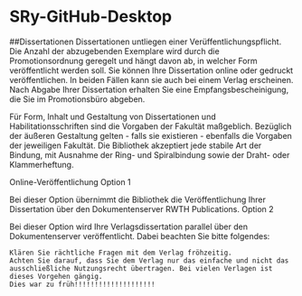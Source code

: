 # SRy-GitHub-Desktop
##Dissertationen
Dissertationen untliegen einer Verüffentlichungspflicht. Die Anzahl der abzugebenden Exemplare wird durch die Promotionsordnung geregelt und hängt davon ab, in welcher Form veröffentlicht werden soll. Sie können Ihre Dissertation online oder gedruckt veröffentlichen. In beiden Fällen kann sie auch bei einem Verlag erscheinen. Nach Abgabe Ihrer Dissertation erhalten Sie eine Empfangsbescheinigung, die Sie im Promotionsbüro abgeben.

Für Form, Inhalt und Gestaltung von Dissertationen und Habilitationsschriften sind die Vorgaben der Fakultät maßgeblich. Bezüglich der äußeren Gestaltung gelten - falls sie existieren - ebenfalls die Vorgaben der jeweiligen Fakultät. Die Bibliothek akzeptiert jede stabile Art der Bindung, mit Ausnahme der Ring- und Spiralbindung sowie der Draht- oder Klammerheftung.

Online-Veröffentlichung
Option 1

Bei dieser Option übernimmt die Bibliothek die Veröffentlichung Ihrer Dissertation über den Dokumentenserver RWTH Publications.
Option 2

Bei dieser Option wird Ihre Verlagsdissertation parallel über den Dokumentenserver veröffentlicht. Dabei beachten Sie bitte folgendes:

    Klären Sie rächtliche Fragen mit dem Verlag fröhzeitig.
    Achten Sie darauf, dass Sie dem Verlag nur das einfache und nicht das ausschließliche Nutzungsrecht übertragen. Bei vielen Verlagen ist dieses Vorgehen gängig.
    Dies war zu früh!!!!!!!!!!!!!!!!!!!!
